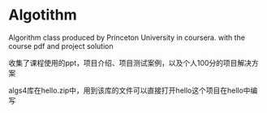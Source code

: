 # Algotithm
Algorithm class produced by Princeton University in coursera. with the course pdf and project solution

收集了课程使用的ppt，项目介绍、项目测试案例，以及个人100分的项目解决方案

algs4库在hello.zip中，用到该库的文件可以直接打开hello这个项目在hello中编写
